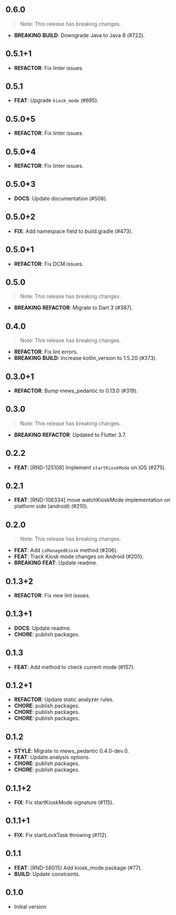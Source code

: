 ## 0.6.0

> Note: This release has breaking changes.

 - **BREAKING** **BUILD**: Downgrade Java to Java 8 (#722).

## 0.5.1+1

 - **REFACTOR**: Fix linter issues.

## 0.5.1

 - **FEAT**: Upgrade `kiosk_mode` (#695).

## 0.5.0+5

 - **REFACTOR**: Fix linter issues.

## 0.5.0+4

 - **REFACTOR**: Fix linter issues.

## 0.5.0+3

 - **DOCS**: Update documentation (#508).

## 0.5.0+2

 - **FIX**: Add namespace field to build.gradle (#473).

## 0.5.0+1

 - **REFACTOR**: Fix DCM issues.

## 0.5.0

> Note: This release has breaking changes.

 - **BREAKING** **REFACTOR**: Migrate to Dart 3 (#387).

## 0.4.0

> Note: This release has breaking changes.

 - **REFACTOR**: Fix lint errors.
 - **BREAKING** **BUILD**: Increase kotlin_version to 1.5.20 (#373).

## 0.3.0+1

 - **REFACTOR**: Bump mews_pedantic to 0.13.0 (#319).

## 0.3.0

> Note: This release has breaking changes.

 - **BREAKING** **REFACTOR**: Updated to Flutter 3.7.

## 0.2.2

 - **FEAT**: [RND-125108] Implement `startKioskMode` on iOS (#275).

## 0.2.1

 - **FEAT**: [RND-106334] move watchKioskMode implementation on platform side (android) (#210).

## 0.2.0

> Note: This release has breaking changes.

 - **FEAT**: Add `isManagedKiosk` method (#206).
 - **FEAT**: Track Kiosk mode changes on Android (#205).
 - **BREAKING** **FEAT**: Update readme.

## 0.1.3+2

 - **REFACTOR**: Fix new lint issues.

## 0.1.3+1

 - **DOCS**: Update readme.
 - **CHORE**: publish packages.

## 0.1.3

 - **FEAT**: Add method to check current mode (#157).

## 0.1.2+1

 - **REFACTOR**: Update static analyzer rules.
 - **CHORE**: publish packages.
 - **CHORE**: publish packages.
 - **CHORE**: publish packages.

## 0.1.2

 - **STYLE**: Migrate to mews_pedantic 0.4.0-dev.0.
 - **FEAT**: Update analysis options.
 - **CHORE**: publish packages.
 - **CHORE**: publish packages.

## 0.1.1+2

 - **FIX**: Fix startKioskMode signature (#115).

## 0.1.1+1

 - **FIX**: Fix startLockTask throwing (#112).

## 0.1.1

 - **FEAT**: [RND-58015] Add kiosk_mode package (#77).
 - **BUILD**: Update constraints.

## 0.1.0

- Initial version
